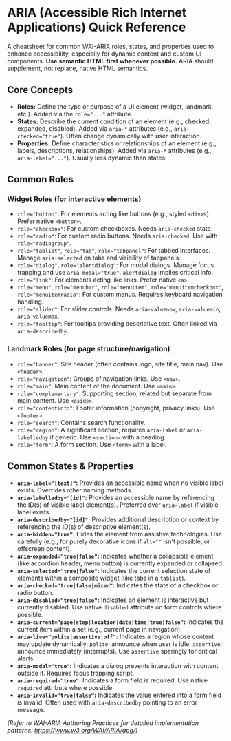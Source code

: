 # ARIA (Accessible Rich Internet Applications) Quick Reference

A cheatsheet for common WAI-ARIA roles, states, and properties used to enhance accessibility, especially for dynamic content and custom UI components. **Use semantic HTML first whenever possible.** ARIA should supplement, not replace, native HTML semantics.

## Core Concepts

*   **Roles:** Define the type or purpose of a UI element (widget, landmark, etc.). Added via the `role="..."` attribute.
*   **States:** Describe the current condition of an element (e.g., checked, expanded, disabled). Added via `aria-*` attributes (e.g., `aria-checked="true"`). Often change dynamically with user interaction.
*   **Properties:** Define characteristics or relationships of an element (e.g., labels, descriptions, relationships). Added via `aria-*` attributes (e.g., `aria-label="..."`). Usually less dynamic than states.

## Common Roles

### Widget Roles (for interactive elements)
*   `role="button"`: For elements acting like buttons (e.g., styled `<div>`s). Prefer native `<button>`.
*   `role="checkbox"`: For custom checkboxes. Needs `aria-checked` state.
*   `role="radio"`: For custom radio buttons. Needs `aria-checked`. Use with `role="radiogroup"`.
*   `role="tablist"`, `role="tab"`, `role="tabpanel"`: For tabbed interfaces. Manage `aria-selected` on tabs and visibility of tabpanels.
*   `role="dialog"`, `role="alertdialog"`: For modal dialogs. Manage focus trapping and use `aria-modal="true"`. `alertdialog` implies critical info.
*   `role="link"`: For elements acting like links. Prefer native `<a>`.
*   `role="menu"`, `role="menubar"`, `role="menuitem"`, `role="menuitemcheckbox"`, `role="menuitemradio"`: For custom menus. Requires keyboard navigation handling.
*   `role="slider"`: For slider controls. Needs `aria-valuenow`, `aria-valuemin`, `aria-valuemax`.
*   `role="tooltip"`: For tooltips providing descriptive text. Often linked via `aria-describedby`.

### Landmark Roles (for page structure/navigation)
*   `role="banner"`: Site header (often contains logo, site title, main nav). Use `<header>`.
*   `role="navigation"`: Groups of navigation links. Use `<nav>`.
*   `role="main"`: Main content of the document. Use `<main>`.
*   `role="complementary"`: Supporting section, related but separate from main content. Use `<aside>`.
*   `role="contentinfo"`: Footer information (copyright, privacy links). Use `<footer>`.
*   `role="search"`: Contains search functionality.
*   `role="region"`: A significant section, requires `aria-label` or `aria-labelledby` if generic. Use `<section>` with a heading.
*   `role="form"`: A form section. Use `<form>` with a label.

## Common States & Properties

*   **`aria-label="[text]"`:** Provides an accessible name when no visible label exists. Overrides other naming methods.
*   **`aria-labelledby="[id]"`:** Provides an accessible name by referencing the ID(s) of visible label element(s). Preferred over `aria-label` if visible label exists.
*   **`aria-describedby="[id]"`:** Provides additional description or context by referencing the ID(s) of descriptive element(s).
*   **`aria-hidden="true"`:** Hides the element from assistive technologies. Use carefully (e.g., for purely decorative icons if `alt=""` isn't possible, or offscreen content).
*   **`aria-expanded="true|false"`:** Indicates whether a collapsible element (like accordion header, menu button) is currently expanded or collapsed.
*   **`aria-selected="true|false"`:** Indicates the current selection state of elements within a composite widget (like tabs in a `tablist`).
*   **`aria-checked="true|false|mixed"`:** Indicates the state of a checkbox or radio button.
*   **`aria-disabled="true|false"`:** Indicates an element is interactive but currently disabled. Use native `disabled` attribute on form controls where possible.
*   **`aria-current="page|step|location|date|time|true|false"`:** Indicates the current item within a set (e.g., current page in navigation).
*   **`aria-live="polite|assertive|off"`:** Indicates a region whose content may update dynamically. `polite`: announce when user is idle. `assertive`: announce immediately (interrupts). Use `assertive` sparingly for critical alerts.
*   **`aria-modal="true"`:** Indicates a dialog prevents interaction with content outside it. Requires focus trapping script.
*   **`aria-required="true"`:** Indicates a form field is required. Use native `required` attribute where possible.
*   **`aria-invalid="true|false"`:** Indicates the value entered into a form field is invalid. Often used with `aria-describedby` pointing to an error message.

*(Refer to WAI-ARIA Authoring Practices for detailed implementation patterns: https://www.w3.org/WAI/ARIA/apg/)*